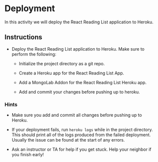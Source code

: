 # Deployment

In this activity we will deploy the React Reading List application to Heroku.

## Instructions

- Deploy the React Reading List application to Heroku. Make sure to perform the following:

  - Initialize the project directory as a git repo.

  - Create a Heroku app for the React Reading List App.

  - Add a MongoLab Addon for the React Reading List Heroku app.

  - Add and commit your changes before pushing up to heroku.

### Hints

- Make sure you add and commit all changes before pushing up to Heroku.

- If your deployment fails, run `heroku logs` while in the project directory. This should print all of the logs produced from the failed deployment. Usually the issue can be found at the start of any errors.

- Ask an instructor or TA for help if you get stuck. Help your neighbor if you finish early!

